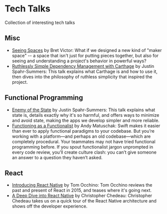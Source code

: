 # Tech Talks

Collection of interesting tech talks

## Misc
- [Seeing Spaces](https://vimeo.com/97903574) by Bret Victor: What if we designed a new kind of "maker space" -- a space that isn't just for putting pieces together, but also for seeing and understanding a project's behavior in powerful ways?
- [Ruthlessly Simple Dependency Management with Carthage](http://realm.io/news/swift-dependency-management-with-carthage/) by Justin Spahr-Summers: This talk explains what Carthage is and how to use it, then dives into the philosophy of ruthless simplicity that inspired the project. 

## Functional Programming
- [Enemy of the State](https://www.youtube.com/watch?v=7AqXBuJOJkY) by Justin Spahr-Summers: This talk explains what state is, details exactly why it's so harmful, and offers ways to minimize and avoid state, making the apps we develop simpler and more reliable.
- [Functioning as a Functionalist](https://www.youtube.com/watch?v=rJosPrqBqrA) by Andy Matuschak: Swift makes it easier than ever to apply functional paradigms to your codebase. But you’re working with a platform—and perhaps an old codebase—which are completely procedural. Your teammates may not have tried functional programming before. If you spout functionalist jargon unprompted in every code review, you’ll create culture clash: you can’t give someone an answer to a question they haven’t asked.

## React
- [Introducing React Native](https://www.youtube.com/watch?v=KVZ-P-ZI6W4) by Tom Occhino: Tom Occhino reviews the past and present of React in 2015, and teases where it's going next. 
- [A Deep Dive into React Native](https://www.youtube.com/watch?v=7rDsRXj9-cU)
by Christopher Chedeau: Christopher Chedeau takes us on a quick tour of the React Native architecture and shows off the developer experience.
